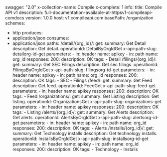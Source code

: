 swagger: "2.0"
x-collection-name: Compile
x-complete: 1
info:
  title: Compile API v1
  description: full-documentation-available-at-httpsv1-compileapi-comdocs
  version: 1.0.0
host: v1.compileapi.com
basePath: /organization
schemes:
- http
produces:
- application/json
consumes:
- application/json
paths:
  /detail/{org_id}/:
    get:
      summary: Get Detail
      description: Get detail.
      operationId: DetailByOrgIdGet
      x-api-path-slug: detailorg-id-get
      parameters:
      - in: header
        name: apikey
      - in: path
        name: org_id
      responses:
        200:
          description: OK
      tags:
      - Detail
  /filings/{org_id}/:
    get:
      summary: Get SEC Filings
      description: Get sec filings.
      operationId: FilingsByOrgIdGet
      x-api-path-slug: filingsorg-id-get
      parameters:
      - in: header
        name: apikey
      - in: path
        name: org_id
      responses:
        200:
          description: OK
      tags:
      - SEC
      - Filings
  /feed/:
    get:
      summary: Get Feed
      description: Get feed.
      operationId: FeedGet
      x-api-path-slug: feed-get
      parameters:
      - in: header
        name: apikey
      responses:
        200:
          description: OK
      tags:
      - Feed
  /organizations/:
    get:
      summary: Get Listing
      description: Get listing.
      operationId: OrganizationsGet
      x-api-path-slug: organizations-get
      parameters:
      - in: header
        name: apikey
      responses:
        200:
          description: OK
      tags:
      - Listing
  /alerts/{org_id}/:
    get:
      summary: Get Alerts
      description: Get alerts.
      operationId: AlertsByOrgIdGet
      x-api-path-slug: alertsorg-id-get
      parameters:
      - in: header
        name: apikey
      - in: path
        name: org_id
      responses:
        200:
          description: OK
      tags:
      - Alerts
  /installs/{org_id}/:
    get:
      summary: Get Technology installs
      description: Get technology installs.
      operationId: InstallsByOrgIdGet
      x-api-path-slug: installsorg-id-get
      parameters:
      - in: header
        name: apikey
      - in: path
        name: org_id
      responses:
        200:
          description: OK
      tags:
      - Technology
      - Installs